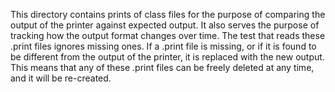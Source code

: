This directory contains prints of class files for the purpose of comparing the output of the printer against expected output.
It also serves the purpose of tracking how the output format changes over time.
The test that reads these .print files ignores missing ones.
If a .print file is missing, or if it is found to be different from the output of the printer, it is replaced with the new output.
This means that any of these .print files can be freely deleted at any time, and it will be re-created.
